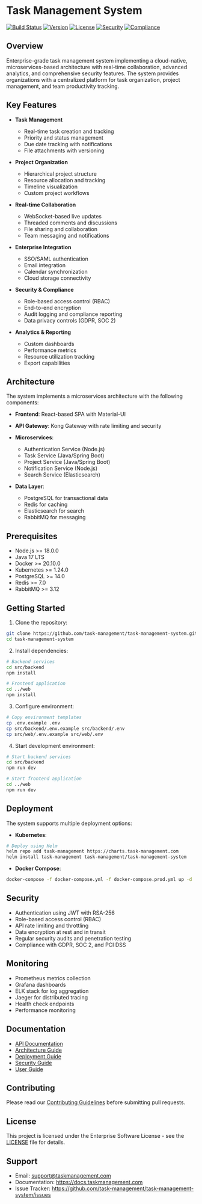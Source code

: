 # Task Management System

[![Build Status](https://img.shields.io/github/workflow/status/task-management/task-management-system/Build%20and%20Test?style=flat-square)](https://github.com/task-management/task-management-system/actions)
[![Version](https://img.shields.io/badge/version-1.0.0-blue?style=flat-square)](https://github.com/task-management/task-management-system/releases)
[![License](https://img.shields.io/badge/license-Enterprise-blue?style=flat-square)](LICENSE)
[![Security](https://img.shields.io/badge/security-enterprise%20grade-green?style=flat-square)](https://github.com/task-management/task-management-system/security)
[![Compliance](https://img.shields.io/badge/compliance-SOC%202%20|%20GDPR%20|%20PCI%20DSS-success?style=flat-square)](https://github.com/task-management/task-management-system/compliance)

## Overview

Enterprise-grade task management system implementing a cloud-native, microservices-based architecture with real-time collaboration, advanced analytics, and comprehensive security features. The system provides organizations with a centralized platform for task organization, project management, and team productivity tracking.

## Key Features

- **Task Management**
  - Real-time task creation and tracking
  - Priority and status management
  - Due date tracking with notifications
  - File attachments with versioning

- **Project Organization**
  - Hierarchical project structure
  - Resource allocation and tracking
  - Timeline visualization
  - Custom project workflows

- **Real-time Collaboration**
  - WebSocket-based live updates
  - Threaded comments and discussions
  - File sharing and collaboration
  - Team messaging and notifications

- **Enterprise Integration**
  - SSO/SAML authentication
  - Email integration
  - Calendar synchronization
  - Cloud storage connectivity

- **Security & Compliance**
  - Role-based access control (RBAC)
  - End-to-end encryption
  - Audit logging and compliance reporting
  - Data privacy controls (GDPR, SOC 2)

- **Analytics & Reporting**
  - Custom dashboards
  - Performance metrics
  - Resource utilization tracking
  - Export capabilities

## Architecture

The system implements a microservices architecture with the following components:

- **Frontend**: React-based SPA with Material-UI
- **API Gateway**: Kong Gateway with rate limiting and security
- **Microservices**:
  - Authentication Service (Node.js)
  - Task Service (Java/Spring Boot)
  - Project Service (Java/Spring Boot)
  - Notification Service (Node.js)
  - Search Service (Elasticsearch)

- **Data Layer**:
  - PostgreSQL for transactional data
  - Redis for caching
  - Elasticsearch for search
  - RabbitMQ for messaging

## Prerequisites

- Node.js >= 18.0.0
- Java 17 LTS
- Docker >= 20.10.0
- Kubernetes >= 1.24.0
- PostgreSQL >= 14.0
- Redis >= 7.0
- RabbitMQ >= 3.12

## Getting Started

1. Clone the repository:
```bash
git clone https://github.com/task-management/task-management-system.git
cd task-management-system
```

2. Install dependencies:
```bash
# Backend services
cd src/backend
npm install

# Frontend application
cd ../web
npm install
```

3. Configure environment:
```bash
# Copy environment templates
cp .env.example .env
cp src/backend/.env.example src/backend/.env
cp src/web/.env.example src/web/.env
```

4. Start development environment:
```bash
# Start backend services
cd src/backend
npm run dev

# Start frontend application
cd ../web
npm run dev
```

## Deployment

The system supports multiple deployment options:

- **Kubernetes**:
```bash
# Deploy using Helm
helm repo add task-management https://charts.task-management.com
helm install task-management task-management/task-management-system
```

- **Docker Compose**:
```bash
docker-compose -f docker-compose.yml -f docker-compose.prod.yml up -d
```

## Security

- Authentication using JWT with RSA-256
- Role-based access control (RBAC)
- API rate limiting and throttling
- Data encryption at rest and in transit
- Regular security audits and penetration testing
- Compliance with GDPR, SOC 2, and PCI DSS

## Monitoring

- Prometheus metrics collection
- Grafana dashboards
- ELK stack for log aggregation
- Jaeger for distributed tracing
- Health check endpoints
- Performance monitoring

## Documentation

- [API Documentation](docs/api/README.md)
- [Architecture Guide](docs/architecture/README.md)
- [Deployment Guide](docs/deployment/README.md)
- [Security Guide](docs/security/README.md)
- [User Guide](docs/user/README.md)

## Contributing

Please read our [Contributing Guidelines](CONTRIBUTING.md) before submitting pull requests.

## License

This project is licensed under the Enterprise Software License - see the [LICENSE](LICENSE) file for details.

## Support

- Email: support@taskmanagement.com
- Documentation: https://docs.taskmanagement.com
- Issue Tracker: https://github.com/task-management/task-management-system/issues